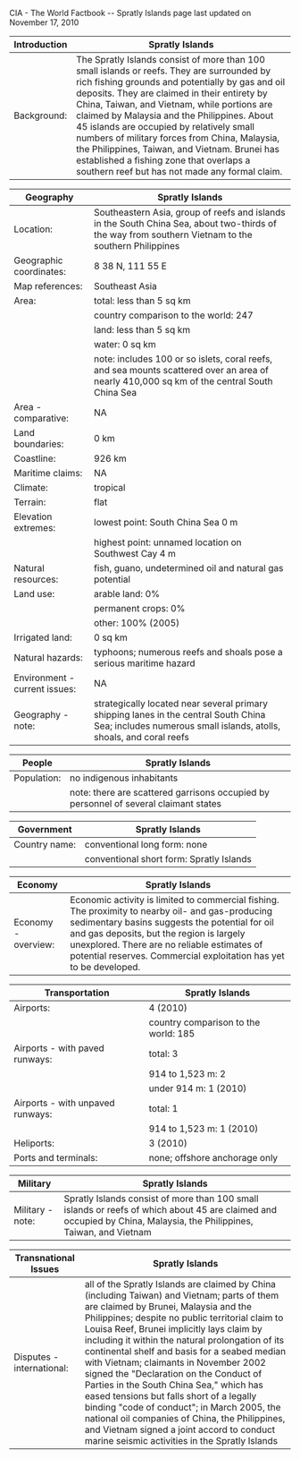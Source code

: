 CIA - The World Factbook -- Spratly Islands
page last updated on November 17, 2010


| Introduction | Spratly Islands |
| --- | --- |
| Background: | The Spratly Islands consist of more than 100 small islands or reefs. They are surrounded by rich fishing grounds and potentially by gas and oil deposits. They are claimed in their entirety by China, Taiwan, and Vietnam, while portions are claimed by Malaysia and the Philippines. About 45 islands are occupied by relatively small numbers of military forces from China, Malaysia, the Philippines, Taiwan, and Vietnam. Brunei has established a fishing zone that overlaps a southern reef but has not made any formal claim. |


| Geography | Spratly Islands |
| --- | --- |
| Location: | Southeastern Asia, group of reefs and islands in the South China Sea, about two-thirds of the way from southern Vietnam to the southern Philippines |
| Geographic coordinates: | 8 38 N, 111 55 E |
| Map references: | Southeast Asia |
| Area: | total: less than 5 sq km |
| | country comparison to the world: 247 |
| | land: less than 5 sq km |
| | water: 0 sq km |
| | note: includes 100 or so islets, coral reefs, and sea mounts scattered over an area of nearly 410,000 sq km of the central South China Sea |
| Area - comparative: | NA |
| Land boundaries: | 0 km |
| Coastline: | 926 km |
| Maritime claims: | NA |
| Climate: | tropical |
| Terrain: | flat |
| Elevation extremes: | lowest point: South China Sea 0 m |
| | highest point: unnamed location on Southwest Cay 4 m |
| Natural resources: | fish, guano, undetermined oil and natural gas potential |
| Land use: | arable land: 0% |
| | permanent crops: 0% |
| | other: 100% (2005) |
| Irrigated land: | 0 sq km |
| Natural hazards: | typhoons; numerous reefs and shoals pose a serious maritime hazard |
| Environment - current issues: | NA |
| Geography - note: | strategically located near several primary shipping lanes in the central South China Sea; includes numerous small islands, atolls, shoals, and coral reefs |


| People | Spratly Islands |
| --- | --- |
| Population: | no indigenous inhabitants |
| | note: there are scattered garrisons occupied by personnel of several claimant states |


| Government | Spratly Islands |
| --- | --- |
| Country name: | conventional long form: none |
| | conventional short form: Spratly Islands |


| Economy | Spratly Islands |
| --- | --- |
| Economy - overview: | Economic activity is limited to commercial fishing. The proximity to nearby oil- and gas-producing sedimentary basins suggests the potential for oil and gas deposits, but the region is largely unexplored. There are no reliable estimates of potential reserves. Commercial exploitation has yet to be developed. |


| Transportation | Spratly Islands |
| --- | --- |
| Airports: | 4 (2010) |
| | country comparison to the world: 185 |
| Airports - with paved runways: | total: 3 |
| | 914 to 1,523 m: 2 |
| | under 914 m: 1 (2010) |
| Airports - with unpaved runways: | total: 1 |
| | 914 to 1,523 m: 1 (2010) |
| Heliports: | 3 (2010) |
| Ports and terminals: | none; offshore anchorage only |


| Military | Spratly Islands |
| --- | --- |
| Military - note: | Spratly Islands consist of more than 100 small islands or reefs of which about 45 are claimed and occupied by China, Malaysia, the Philippines, Taiwan, and Vietnam |


| Transnational Issues | Spratly Islands |
| --- | --- |
| Disputes - international: | all of the Spratly Islands are claimed by China (including Taiwan) and Vietnam; parts of them are claimed by Brunei, Malaysia and the Philippines; despite no public territorial claim to Louisa Reef, Brunei implicitly lays claim by including it within the natural prolongation of its continental shelf and basis for a seabed median with Vietnam; claimants in November 2002 signed the "Declaration on the Conduct of Parties in the South China Sea," which has eased tensions but falls short of a legally binding "code of conduct"; in March 2005, the national oil companies of China, the Philippines, and Vietnam signed a joint accord to conduct marine seismic activities in the Spratly Islands |
